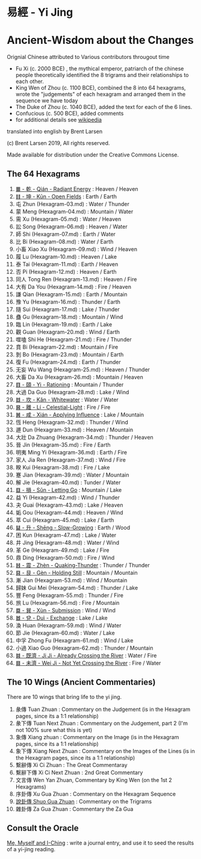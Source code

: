 # 易經 - Yi Jing

# Ancient-Wisdom about the Changes

Orignial Chinese attributed to Various contributors througout time
*    Fu Xi (c. 2000 BCE) , the mythical emperor, patriarch of the chinese people theoretically identified the 8 trigrams and their relationships to each other.
*    King Wen of Zhou (c. 1100 BCE), combined the 8 into 64 hexagrams, wrote the "judgements" of each hexagram and arranged them in the sequence we have today
*    The Duke of Zhou (c. 1040 BCE), added the text for each of the 6 lines.
*    Confucious (c. 500 BCE), added comments
*    for additional details see [wikipedia](https://en.wikipedia.org/wiki/I_Ching#Name_and_authorship)

translated into english by Brent Larsen

(c) Brent Larsen 2019, All rights reserved.

Made available for distribution under the Creative Commons License.

## The 64 Hexagrams
1. [䷀ - 乾 - Qián - Radiant Energy](Hexagram-01.md) : Heaven / Heaven
2. [䷁ - 坤 - Kūn - Open Fields](Hexagram-02.md) : Earth / Earth
3. 屯 Zhun (Hexagram-03.md) : Water / Thunder
4. 蒙 Meng (Hexagram-04.md) : Mountain / Water
5. 需 Xu (Hexagram-05.md) : Water / Heaven
6. 訟 Song (Hexagram-06.md) : Heaven / Water
7. 師 Shi (Hexagram-07.md) : Earth / Water
8. 比 Bi (Hexagram-08.md) : Water / Earth
9. 小畜 Xiao Xu (Hexagram-09.md) : Wind / Heaven
10. 履 Lu (Hexagram-10.md) : Heaven / Lake
11. 泰 Tai (Hexagram-11.md) : Earth / Heaven
12. 否 Pi (Hexagram-12.md) : Heaven / Earth
13. 同人 Tong Ren (Hexagram-13.md) : Heaven / Fire
14. 大有 Da You (Hexagram-14.md) : Fire / Heaven
15. 謙 Qian (Hexagram-15.md) : Earth / Mountain
16. 豫 Yu (Hexagram-16.md) : Thunder / Earth
17. 隨 Sui (Hexagram-17.md) : Lake / Thunder
18. 蠱 Gu (Hexagram-18.md) : Mountain / Wind
19. 臨 Lin (Hexagram-19.md) : Earth / Lake
20. 觀 Guan (Hexagram-20.md) : Wind / Earth
21. 噬嗑 Shi He (Hexagram-21.md) : Fire / Thunder
22. 賁 Bi (Hexagram-22.md) : Mountain / Fire
23. 剝 Bo (Hexagram-23.md) : Mountain / Earth
24. 復 Fu (Hexagram-24.md) : Earth / Thunder
25. 无妄 Wu Wang (Hexagram-25.md) : Heaven / Thunder
26. 大畜 Da Xu (Hexagram-26.md) : Mountain / Heaven
27. [䷚ - 頤 - Yi - Rationing](Hexagram-27.md) : Mountain / Thunder
28. 大過 Da Guo (Hexagram-28.md) : Lake / Wind
29. [䷜ - 坎 - Kǎn - Whitewater](Hexagram-29.md) : Water / Water
30. [䷝ - 離 - Lí - Celestial-Light](Hexagram-30.md) : Fire / Fire
31. [䷞ - 咸 - Xián - Applying Influence](Hexagram-31.md) : Lake / Mountain
32. 恆 Heng (Hexagram-32.md) : Thunder / Wind
33. 遯 Dun (Hexagram-33.md) : Heaven / Mountain
34. 大壯 Da Zhuang (Hexagram-34.md) : Thunder / Heaven
35. 晉 Jin (Hexagram-35.md) : Fire / Earth
36. 明夷 Ming Yi (Hexagram-36.md) : Earth / Fire
37. 家人 Jia Ren (Hexagram-37.md) : Wind / Fire
38. 睽 Kui (Hexagram-38.md) : Fire / Lake
39. 蹇 Jian (Hexagram-39.md) : Water / Mountain
40. 解 Jie (Hexagram-40.md) : Tunder / Water
41. [䷨ - 損 - Sǔn - Letting Go](Hexagram-41.md) : Mountain / Lake
42. 益 Yi (Hexagram-42.md) : Wind / Thunder
43. 夬 Guai (Hexagram-43.md) : Lake / Heaven
44. 姤 Gou (Hexagram-44.md) : Heaven / Wind
45. 萃 Cui (Hexagram-45.md) : Lake / Earth
46. [䷭ - 升 - Shēng - Slow-Growing](Hexagram-46.md) : Earth / Wood
47. 困 Kun (Hexagram-47.md) : Lake / Water
48. 井 Jing (Hexagram-48.md) : Water / Wind
49. 革 Ge (Hexagram-49.md) : Lake / Fire
50. 鼎 Ding (Hexagram-50.md) : Fire / Wind
51. [䷲ - 震 - Zhèn - Quaking-Thunder](Hexagram-51.md) : Thunder / Thunder
52. [䷳ - 艮 - Gèn - Holding Still](Hexagram-52.md) : Mountain / Mountain
53. 漸 Jian (Hexagram-53.md) : Wind / Mountain
54. 歸妹 Gui Mei (Hexagram-54.md) : Thunder / Lake
55. 豐 Feng (Hexagram-55.md) : Thunder / Fire
56. 旅 Lu (Hexagram-56.md) : Fire / Mountain
57. [䷸ - 巽 - Xùn - Submission](Hexagram-57.md) : Wind / Wind
58. [䷹ - 兌 - Duì - Exchange](Hexagram-58.md) : Lake / Lake
59. 渙 Huan (Hexagram-59.md) : Wind / Water
60. 節 Jie (Hexagram-60.md) : Water / Lake
61. 中孚 Zhong Fu (Hexagram-61.md) : Wind / Lake
62. 小過 Xiao Guo (Hexagram-62.md) : Thunder / Mountain
63. [䷾ - 既濟 - Ji Ji - Already Crossing the River](Hexagram-63.md) : Water / Fire
64. [䷿ - 未濟 - Wei Ji - Not Yet Crossing the River](Hexagram-64.md) : Fire / Water

## The 10 Wings (Ancient Commentaries)
There are 10 wings that bring life to the yi jing.

1. 彖傳 Tuan Zhuan : Commentary on the Judgement (is in the Hexagram pages, since its a 1:1 relationship)
2. 彖下傳 Tuan Next Zhuan : Commentary on the Judgement, part 2 (I'm not 100% sure what this is yet)
3. 象傳 Xiang zhuan : Commentary on the Image (is in the Hexagram pages, since its a 1:1 relationship)
4. 象下傳 Xiang Next Zhuan : Commentary on the Images of the Lines (is in the Hexagram pages, since its a 1:1 relationship)
5. 繫辭傳 Xi Ci Zhuan : The Great Commentaray
6. 繫辭下傳 Xi Ci Next Zhuan : 2nd Great Commentary
7. 文言傳 Wen Yan Zhuan, Commentary by King Wen (on the 1st 2 Hexagrams)
8. 序卦傳 Xu Gua Zhuan : Commentary on the Hexagram Sequence
9. [說卦傳 Shuo Gua Zhuan](shuo-gua.md) : Commentary on the Trigrams
10. 雜卦傳 Za Gua Zhuan : Commentary the Za Gua

## Consult the Oracle
[Me, Myself and I-Ching](consult-the-oracle.html) : write a journal entry, and use it to seed the results of a yi-jing reading.
